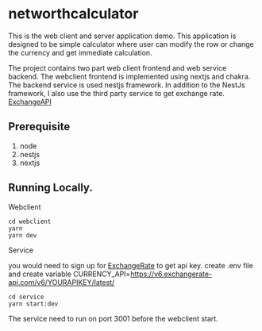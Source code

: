 # networthcalculator

This is the web client and server application demo. This application is designed to be simple calculator where user can modify the row or change the currency and get immediate calculation.

The project contains two part web client frontend and web service backend. The webclient frontend is implemented using nextjs and chakra. The backend service is used nestjs framework. In addition to the NestJs framework, I also use the third party service to get exchange rate. [ExchangeAPI](https://app.exchangerate-api.com/)

## Prerequisite

1. node
2. nestjs
3. nextjs

## Running Locally.

Webclient
```
cd webclient
yarn 
yarn dev
```

Service

you would need to sign up for [ExchangeRate](https://app.exchangerate-api.com/) to get api key. create .env file and create variable 
CURRENCY_API=https://v6.exchangerate-api.com/v6/YOURAPIKEY/latest/
```
cd service
yarn start:dev
```

The service need to run on port 3001 before the webclient start.

